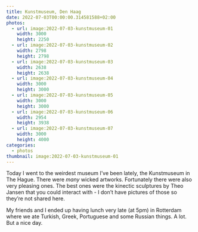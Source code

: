 ```yaml
---
title: Kunstmuseum, Den Haag
date: 2022-07-03T00:00:00.314581588+02:00
photos:
  - url: image:2022-07-03-kunstmuseum-01
    width: 3000
    height: 2250
  - url: image:2022-07-03-kunstmuseum-02
    width: 2798
    height: 2798
  - url: image:2022-07-03-kunstmuseum-03
    width: 2638
    height: 2638
  - url: image:2022-07-03-kunstmuseum-04
    width: 3000
    height: 3000
  - url: image:2022-07-03-kunstmuseum-05
    width: 3000
    height: 3000
  - url: image:2022-07-03-kunstmuseum-06
    width: 2954
    height: 3938
  - url: image:2022-07-03-kunstmuseum-07
    width: 3000
    height: 4000
categories:
  - photos
thumbnail: image:2022-07-03-kunstmuseum-01
---
```


<style>
.fg-2022-07-03-kunstmuseum {
  grid-template-areas:
    "a a"
    "b c"
    "d e"
    "f g";
}

.fg-2022-07-03-kunstmuseum> *:nth-child(1) { grid-area: a; }
.fg-2022-07-03-kunstmuseum> *:nth-child(2) { grid-area: b; }
.fg-2022-07-03-kunstmuseum> *:nth-child(3) { grid-area: c; }
.fg-2022-07-03-kunstmuseum> *:nth-child(4) { grid-area: d; }
.fg-2022-07-03-kunstmuseum> *:nth-child(5) { grid-area: e; }
.fg-2022-07-03-kunstmuseum> *:nth-child(6) { grid-area: f; }
.fg-2022-07-03-kunstmuseum> *:nth-child(7) { grid-area: g; }
</style>

Today I went to the weirdest museum I’ve been lately, the Kunstmuseum in The Hague. There were _many_ wicked artworks. Fortunately there were also very pleasing ones. The best ones were the kinectic sculptures by Theo Jansen that you could interact with - I don’t have pictures of those so they’re not shared here.

My friends and I ended up having lunch very late (at 5pm) in Rotterdam where we ate Turkish, Greek, Portuguese and some Russian things. A lot. But a nice day.
